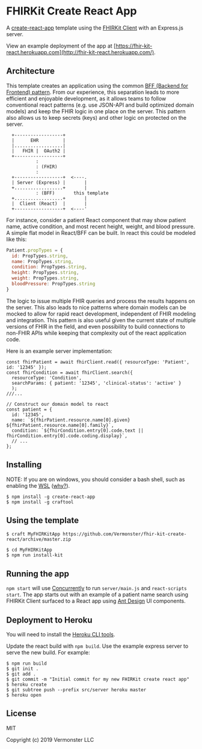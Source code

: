 # FHIRKit Create React App

A [create-react-app](https://github.com/facebook/create-react-app) template
using the [FHIRKit Client](https://github.com/Vermonster/fhir-kit-client) with
an Express.js server.

View an example deployment of the app at
[https://fhir-kit-react.herokuapp.com](http://fhir-kit-react.herokuapp.com/).

## Architecture

This template creates an application using the common [BFF (Backend for
Frontend) pattern](https://samnewman.io/patterns/architectural/bff/). From our
experience, this separation leads to more efficient and enjoyable development,
as it allows teams to follow conventional react patterns (e.g. use JSON-API and
build optimized domain models) and keep the FHIR logic in one place on the
server. This pattern also allows us to keep secrets (keys) and other logic on
protected on the server.


```
  +------------------+
  |      EHR         |
  |..................|
  |   FHIR |  OAuth2 |
  +------------------+
           :
           : (FHIR)
           :
  +------------------+  <----.
  | Server (Express) |       |
  +..................+       |
           : (BFF)       this template
  +..................+       |
  |  Client (React)  |       |
  +------------------+  <----'

```

For instance, consider a patient React component that may show patient name,
active condition, and most recent height, weight, and blood pressure. A simple
flat model in React/BFF can be built. In react this could be modeled like this:

```js
Patient.propTypes = {
  id: PropTypes.string,
  name: PropTypes.string,
  condition: PropTypes.string,
  height: PropTypes.string,
  weight: PropTypes.string,
  bloodPressure: PropTypes.string
}
```

The logic to issue multiple FHIR queries and process the results happens
on the server. This also leads to nice patterns where domain models can be
mocked to allow for rapid react development, independent of FHIR modeling and
integration. This pattern is also useful given the current state of multiple
versions of FHIR in the field, and even possibility to build connections to
non-FHIR APIs while keeping that complexity out of the react application code.

Here is an example server implementation:

```node
const fhirPatient = await fhirClient.read({ resourceType: 'Patient', id: '12345' });
const fhirCondition = await fhirClient.search({
  resourceType: 'Condition',
  searchParams: { patient: '12345', 'clinical-status': 'active' }
  );
///...

// Construct our domain model to react
const patient = {
  id: '12345',
  name: `${fhirPatient.resource.name[0].given} ${fhirPatient.resource.name[0].family}`,
  condition: `${fhirCondition.entry[0].code.text || fhirCondition.entry[0].code.coding.display}`,
  // ...
};

```


## Installing

NOTE: If you are on windows, you should consider a bash shell, such as enabling
the [WSL](https://docs.microsoft.com/en-us/windows/wsl/about) ([why?](https://docs.microsoft.com/en-us/windows/wsl/faq)).

```
$ npm install -g create-react-app
$ npm install -g craftool
```

## Using the template

```
$ craft MyFHIRKitApp https://github.com/Vermonster/fhir-kit-create-react/archive/master.zip

$ cd MyFHIRKitApp
$ npm run install-kit
```

## Running the app

`npm start` will use
[Concurrently](https://github.com/kimmobrunfeldt/concurrently) to run
`server/main.js` and `react-scripts start`. The app starts out with an example
of a patient name search using FHIRKit Client surfaced to a React app using
[Ant Design](https://github.com/ant-design/ant-design) UI components.

## Deployment to Heroku

You will need to install the [Heroku CLI
tools](https://devcenter.heroku.com/articles/heroku-cli).

Update the react build with `npm build`. Use the example express server to
serve the new build. For example:

```
$ npm run build
$ git init .
$ git add .
$ git commit -m "Initial commit for my new FHIRKit create react app"
$ heroku create
$ git subtree push --prefix src/server heroku master
$ heroku open
```

## License

MIT

Copyright (c) 2019 Vermonster LLC

